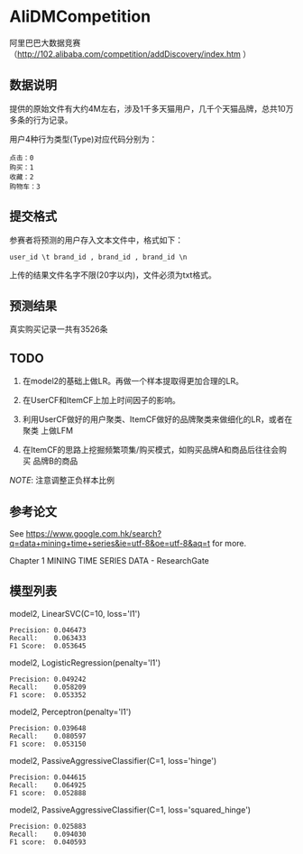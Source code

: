 AliDMCompetition
================

阿里巴巴大数据竞赛（http://102.alibaba.com/competition/addDiscovery/index.htm ）


数据说明
--------

提供的原始文件有大约4M左右，涉及1千多天猫用户，几千个天猫品牌，总共10万多条的行为记录。

用户4种行为类型(Type)对应代码分别为：

    点击：0
    购买：1
    收藏：2
    购物车：3


提交格式
--------

参赛者将预测的用户存入文本文件中，格式如下：

```user_id \t brand_id , brand_id , brand_id \n```

上传的结果文件名字不限(20字以内)，文件必须为txt格式。


预测结果
--------

真实购买记录一共有3526条


TODO
----

1. 在model2的基础上做LR。再做一个样本提取得更加合理的LR。

2. 在UserCF和ItemCF上加上时间因子的影响。

3. 利用UserCF做好的用户聚类、ItemCF做好的品牌聚类来做细化的LR，或者在聚类
上做LFM

4. 在ItemCF的思路上挖掘频繁项集/购买模式，如购买品牌A和商品后往往会购买
品牌B的商品

*NOTE*: 注意调整正负样本比例


参考论文
--------

See https://www.google.com.hk/search?q=data+mining+time+series&ie=utf-8&oe=utf-8&aq=t for more.

Chapter 1 MINING TIME SERIES DATA - ResearchGate


模型列表
----------

model2, LinearSVC(C=10, loss='l1')

    Precision: 0.046473
    Recall:    0.063433
    F1 Score:  0.053645


model2, LogisticRegression(penalty='l1')

    Precision: 0.049242
    Recall:    0.058209
    F1 score:  0.053352


model2, Perceptron(penalty='l1')

    Precision: 0.039648
    Recall:    0.080597
    F1 score:  0.053150


model2, PassiveAggressiveClassifier(C=1, loss='hinge')

    Precision: 0.044615
    Recall:    0.064925
    F1 score:  0.052888


model2, PassiveAggressiveClassifier(C=1, loss='squared_hinge')

    Precision: 0.025883
    Recall:    0.094030
    F1 score:  0.040593
